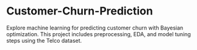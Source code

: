 # Customer-Churn-Prediction
Explore machine learning for predicting customer churn with Bayesian optimization. This project includes preprocessing, EDA, and model tuning steps using the Telco dataset. 
